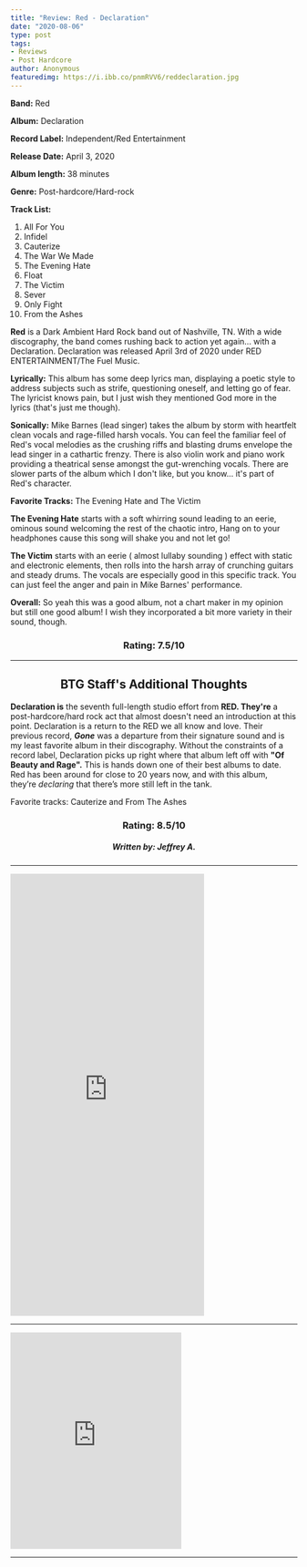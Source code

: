 ```yaml
---
title: "Review: Red - Declaration"
date: "2020-08-06"
type: post
tags:
- Reviews
- Post Hardcore
author: Anonymous
featuredimg: https://i.ibb.co/pnmRVV6/reddeclaration.jpg
---
```


**Band:** Red

**Album:** Declaration

**Record Label:** Independent/Red Entertainment

**Release Date:** April 3, 2020

**Album length:** 38 minutes

**Genre:** Post-hardcore/Hard-rock

**Track List:**

1. All For You
2. Infidel 
3. Cauterize 
4. The War We Made 
5. The Evening Hate 
6. Float 
7. The Victim 
8. Sever 
9. Only Fight 
10. From the Ashes

**Red** is a Dark Ambient Hard Rock band out of Nashville, TN. With a wide discography, the band comes rushing back to action yet again... with a Declaration. Declaration was released April 3rd of 2020 under RED ENTERTAINMENT/The Fuel Music.

**Lyrically:** This album has some deep lyrics man, displaying a poetic style to address subjects such as strife, questioning oneself, and letting go of fear. The lyricist knows pain, but I just wish they mentioned God more in the lyrics (that's just me though).

**Sonically:** Mike Barnes (lead singer) takes the album by storm with heartfelt clean vocals and rage-filled harsh vocals. You can feel the familiar feel of Red's vocal melodies as the crushing riffs and blasting drums envelope the lead singer in a cathartic frenzy. There is also violin work and piano work providing a theatrical sense amongst the gut-wrenching vocals. There are slower parts of the album which I don't like, but you know... it's part of Red's character.

**Favorite Tracks:** The Evening Hate and The Victim

**The Evening Hate** starts with a soft whirring sound leading to an eerie, ominous sound welcoming the rest of the chaotic intro, Hang on to your headphones cause this song will shake you and not let go!

**The Victim** starts with an eerie ( almost lullaby sounding ) effect with static and electronic elements, then rolls into the harsh array of crunching guitars and steady drums. The vocals are especially good in this specific track. You can just feel the anger and pain in Mike Barnes' performance.

**Overall:** So yeah this was a good album, not a chart maker in my opinion but still one good album! I wish they incorporated a bit more variety in their sound, though.

<h3 style="text-align:center;"> Rating: 7.5/10</h3>

* * *

<h2 style="text-align:center;"> BTG Staff's Additional Thoughts</h2>

**Declaration is** the seventh full-length studio effort from **RED. They're** a post-hardcore/hard rock act that almost doesn't need an introduction at this point. Declaration is a return to the RED we all know and love. Their previous record, **_Gone_** was a departure from their signature sound and is my least favorite album in their discography. Without the constraints of a record label, Declaration picks up right where that album left off with **"Of Beauty and Rage".** This is hands down one of their best albums to date. Red has been around for close to 20 years now, and with this album, they’re _declaring_ that there’s more still left in the tank.

Favorite tracks: Cauterize and From The Ashes

<h3 style="text-align:center;">Rating: 8.5/10</h3>

<h5 style="text-align:center;">Written by: Jeffrey A.</h5>

* * *

<iframe style="border: 0; width: 340px; height: 776px;" src="https://bandcamp.com/EmbeddedPlayer/album=2467224710/size=large/bgcol=ffffff/linkcol=0687f5/transparent=true/" seamless><a href="https://thebandred.bandcamp.com/album/declaration">Declaration by Red</a></iframe>


* * *

<iframe src="https://open.spotify.com/embed/album/3OzKAMikVMmvTm6hVcjXct" width="300" height="380" frameborder="0" allowtransparency="true" allow="encrypted-media"></iframe>
<hr>
